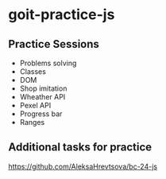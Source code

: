 # goit-practice-js

## Practice Sessions

- Problems solving
- Classes
- DOM
- Shop imitation
- Wheather API
- Pexel API
- Progress bar
- Ranges

## Additional tasks for practice

https://github.com/AleksaHrevtsova/bc-24-js
